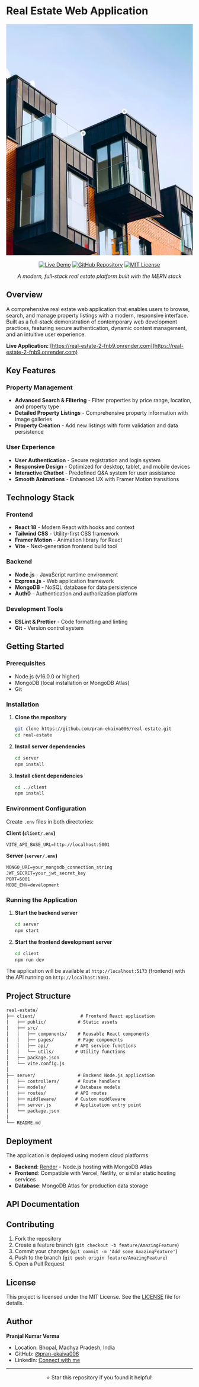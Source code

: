 # Real Estate Web Application

![Real Estate Platform](client/public/hero-image.png)

<div align="center">

[![Live Demo](https://img.shields.io/badge/Live%20Demo-deployed-brightgreen?style=for-the-badge&logo=render)](https://real-estate-2-fnb9.onrender.com)
[![GitHub Repository](https://img.shields.io/badge/GitHub-Repository-181717?style=for-the-badge&logo=github)](https://github.com/pran-ekaiva006/real-estate)
[![MIT License](https://img.shields.io/badge/License-MIT-yellow?style=for-the-badge)](https://github.com/pran-ekaiva006/real-estate/blob/main/LICENSE)

*A modern, full-stack real estate platform built with the MERN stack*

</div>

## Overview

A comprehensive real estate web application that enables users to browse, search, and manage property listings with a modern, responsive interface. Built as a full-stack demonstration of contemporary web development practices, featuring secure authentication, dynamic content management, and an intuitive user experience.

**Live Application:** [https://real-estate-2-fnb9.onrender.com](https://real-estate-2-fnb9.onrender.com)

## Key Features

### Property Management
- **Advanced Search & Filtering** - Filter properties by price range, location, and property type
- **Detailed Property Listings** - Comprehensive property information with image galleries
- **Property Creation** - Add new listings with form validation and data persistence

### User Experience
- **User Authentication** - Secure registration and login system
- **Responsive Design** - Optimized for desktop, tablet, and mobile devices
- **Interactive Chatbot** - Predefined Q&A system for user assistance
- **Smooth Animations** - Enhanced UX with Framer Motion transitions

## Technology Stack

### Frontend
- **React 18** - Modern React with hooks and context
- **Tailwind CSS** - Utility-first CSS framework
- **Framer Motion** - Animation library for React
- **Vite** - Next-generation frontend build tool

### Backend
- **Node.js** - JavaScript runtime environment
- **Express.js** - Web application framework
- **MongoDB** - NoSQL database for data persistence
- **Auth0** - Authentication and authorization platform

### Development Tools
- **ESLint & Prettier** - Code formatting and linting
- **Git** - Version control system

## Getting Started

### Prerequisites
- Node.js (v16.0.0 or higher)
- MongoDB (local installation or MongoDB Atlas)
- Git

### Installation

1. **Clone the repository**
   ```bash
   git clone https://github.com/pran-ekaiva006/real-estate.git
   cd real-estate
   ```

2. **Install server dependencies**
   ```bash
   cd server
   npm install
   ```

3. **Install client dependencies**
   ```bash
   cd ../client
   npm install
   ```

### Environment Configuration

Create `.env` files in both directories:

**Client (`client/.env`)**
```env
VITE_API_BASE_URL=http://localhost:5001
```

**Server (`server/.env`)**
```env
MONGO_URI=your_mongodb_connection_string
JWT_SECRET=your_jwt_secret_key
PORT=5001
NODE_ENV=development
```

### Running the Application

1. **Start the backend server**
   ```bash
   cd server
   npm start
   ```

2. **Start the frontend development server**
   ```bash
   cd client
   npm run dev
   ```

The application will be available at `http://localhost:5173` (frontend) with the API running on `http://localhost:5001`.

## Project Structure

```
real-estate/
├── client/                 # Frontend React application
│   ├── public/            # Static assets
│   ├── src/
│   │   ├── components/    # Reusable React components
│   │   ├── pages/         # Page components
│   │   ├── api/          # API service functions
│   │   └── utils/        # Utility functions
│   ├── package.json
│   └── vite.config.js
│
├── server/                # Backend Node.js application
│   ├── controllers/       # Route handlers
│   ├── models/           # Database models
│   ├── routes/           # API routes
│   ├── middleware/       # Custom middleware
│   ├── server.js         # Application entry point
│   └── package.json
│
└── README.md
```

## Deployment

The application is deployed using modern cloud platforms:

- **Backend**: [Render](https://render.com) - Node.js hosting with MongoDB Atlas
- **Frontend**: Compatible with Vercel, Netlify, or similar static hosting services
- **Database**: MongoDB Atlas for production data storage

## API Documentation

## Contributing

1. Fork the repository
2. Create a feature branch (`git checkout -b feature/AmazingFeature`)
3. Commit your changes (`git commit -m 'Add some AmazingFeature'`)
4. Push to the branch (`git push origin feature/AmazingFeature`)
5. Open a Pull Request

## License

This project is licensed under the MIT License. See the [LICENSE](https://github.com/pran-ekaiva006/real-estate/blob/main/LICENSE) file for details.

## Author

**Pranjal Kumar Verma**
- Location: Bhopal, Madhya Pradesh, India
- GitHub: [@pran-ekaiva006](https://github.com/pran-ekaiva006)
- LinkedIn: [Connect with me](https://linkedin.com/in/your-profile)

---

<div align="center">
<p>⭐ Star this repository if you found it helpful!</p>
</div>
